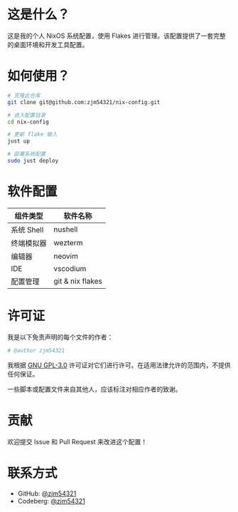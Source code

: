 # 这是什么？

这是我的个人 NixOS 系统配置，使用 Flakes 进行管理。该配置提供了一套完整的桌面环境和开发工具配置。

# 如何使用？

```bash
# 克隆此仓库
git clone git@github.com:zjm54321/nix-config.git

# 进入配置目录
cd nix-config

# 更新 flake 输入
just up

# 部署系统配置
sudo just deploy
```

# 软件配置

| 组件类型   | 软件名称         |
| ---------- | ---------------- |
| 系统 Shell | nushell          |
| 终端模拟器 | wezterm          |
| 编辑器     | neovim           |
| IDE        | vscodium         |
| 配置管理   | git & nix flakes |

# 许可证

我是以下免责声明的每个文件的作者：
```bash
# @author zjm54321
```

我根据 [GNU GPL-3.0](./LICENSE) 许可证对它们进行许可。在适用法律允许的范围内，不提供任何保证。

一些脚本或配置文件来自其他人，应该标注对相应作者的致谢。

# 贡献

欢迎提交 Issue 和 Pull Request 来改进这个配置！

# 联系方式

- GitHub: [@zjm54321](https://github.com/zjm54321)
- Codeberg: [@zjm54321](https://codeberg.org/zjm54321)

